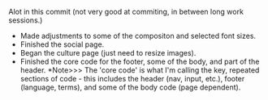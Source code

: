 Alot in this commit (not very good at commiting, in between long work sessions.)
- Made adjustments to some of the compositon and selected font sizes.
- Finished the social page.
- Began the culture page (just need to resize images).
- Finished the core code for the footer, some of the body, and part of the header.
 *Note>>> The 'core code' is what I'm calling the key, repeated sections of code - this includes the header (nav, input, etc.), footer (language, terms), and some of the body code (page dependent).